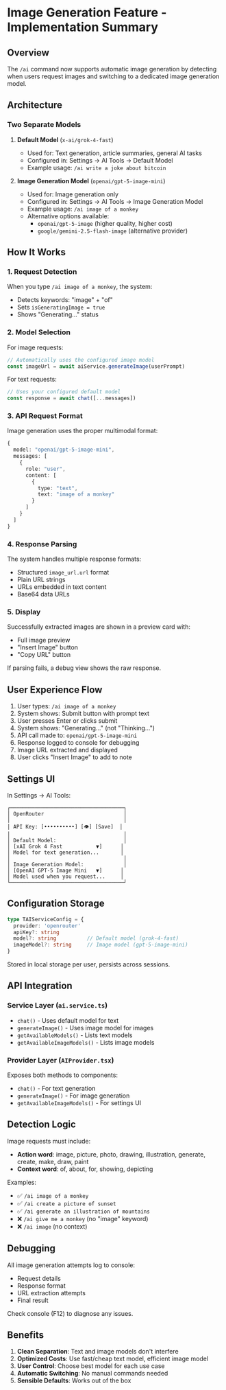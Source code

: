 # Image Generation Feature - Implementation Summary

## Overview

The `/ai` command now supports automatic image generation by detecting when users request images and switching to a dedicated image generation model.

## Architecture

### Two Separate Models

1. **Default Model** (`x-ai/grok-4-fast`)
   - Used for: Text generation, article summaries, general AI tasks
   - Configured in: Settings → AI Tools → Default Model
   - Example usage: `/ai write a joke about bitcoin`

2. **Image Generation Model** (`openai/gpt-5-image-mini`)
   - Used for: Image generation only
   - Configured in: Settings → AI Tools → Image Generation Model
   - Example usage: `/ai image of a monkey`
   - Alternative options available:
     - `openai/gpt-5-image` (higher quality, higher cost)
     - `google/gemini-2.5-flash-image` (alternative provider)

## How It Works

### 1. Request Detection

When you type `/ai image of a monkey`, the system:
- Detects keywords: "image" + "of"
- Sets `isGeneratingImage = true`
- Shows "Generating..." status

### 2. Model Selection

For image requests:
```typescript
// Automatically uses the configured image model
const imageUrl = await aiService.generateImage(userPrompt)
```

For text requests:
```typescript
// Uses your configured default model
const response = await chat([...messages])
```

### 3. API Request Format

Image generation uses the proper multimodal format:

```typescript
{
  model: "openai/gpt-5-image-mini",
  messages: [
    {
      role: "user",
      content: [
        {
          type: "text",
          text: "image of a monkey"
        }
      ]
    }
  ]
}
```

### 4. Response Parsing

The system handles multiple response formats:
- Structured `image_url.url` format
- Plain URL strings
- URLs embedded in text content
- Base64 data URLs

### 5. Display

Successfully extracted images are shown in a preview card with:
- Full image preview
- "Insert Image" button
- "Copy URL" button

If parsing fails, a debug view shows the raw response.

## User Experience Flow

1. User types: `/ai image of a monkey`
2. System shows: Submit button with prompt text
3. User presses Enter or clicks submit
4. System shows: "Generating..." (not "Thinking...")
5. API call made to: `openai/gpt-5-image-mini`
6. Response logged to console for debugging
7. Image URL extracted and displayed
8. User clicks "Insert Image" to add to note

## Settings UI

In Settings → AI Tools:

```
┌─────────────────────────────────────┐
│ OpenRouter                          │
│                                     │
│ API Key: [••••••••••] [👁] [Save]  │
│                                     │
│ Default Model:                      │
│ [xAI Grok 4 Fast           ▼]      │
│ Model for text generation...       │
│                                     │
│ Image Generation Model:             │
│ [OpenAI GPT-5 Image Mini   ▼]      │
│ Model used when you request...     │
└─────────────────────────────────────┘
```

## Configuration Storage

```typescript
type TAIServiceConfig = {
  provider: 'openrouter'
  apiKey?: string
  model?: string          // Default model (grok-4-fast)
  imageModel?: string     // Image model (gpt-5-image-mini)
}
```

Stored in local storage per user, persists across sessions.

## API Integration

### Service Layer (`ai.service.ts`)

- `chat()` - Uses default model for text
- `generateImage()` - Uses image model for images
- `getAvailableModels()` - Lists text models
- `getAvailableImageModels()` - Lists image models

### Provider Layer (`AIProvider.tsx`)

Exposes both methods to components:
- `chat()` - For text generation
- `generateImage()` - For image generation
- `getAvailableImageModels()` - For settings UI

## Detection Logic

Image requests must include:
- **Action word**: image, picture, photo, drawing, illustration, generate, create, make, draw, paint
- **Context word**: of, about, for, showing, depicting

Examples:
- ✅ `/ai image of a monkey`
- ✅ `/ai create a picture of sunset`
- ✅ `/ai generate an illustration of mountains`
- ❌ `/ai give me a monkey` (no "image" keyword)
- ❌ `/ai image` (no context)

## Debugging

All image generation attempts log to console:
- Request details
- Response format
- URL extraction attempts
- Final result

Check console (F12) to diagnose any issues.

## Benefits

1. **Clean Separation**: Text and image models don't interfere
2. **Optimized Costs**: Use fast/cheap text model, efficient image model
3. **User Control**: Choose best model for each use case
4. **Automatic Switching**: No manual commands needed
5. **Sensible Defaults**: Works out of the box
